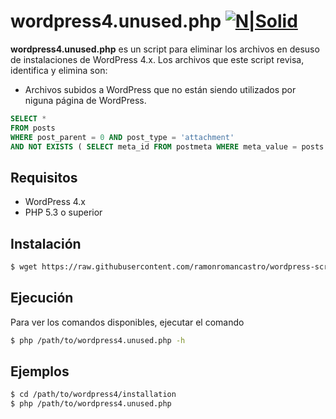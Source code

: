 # wordpress4.unused.php [![N|Solid](http://php.net/images/logos/php-power-white.gif)](http://www.php.net/)
**wordpress4.unused.php** es un script para eliminar los archivos en desuso de instalaciones de WordPress 4.x. Los archivos que este script revisa, identifica y elimina son:
  - Archivos subidos a WordPress que no están siendo utilizados por niguna página de WordPress.
```sql
SELECT *
FROM posts
WHERE post_parent = 0 AND post_type = 'attachment'
AND NOT EXISTS ( SELECT meta_id FROM postmeta WHERE meta_value = posts.ID AND meta_key IN ('_thumbnail_id','_product_image_gallery') )
```
## Requisitos
 - WordPress 4.x
 - PHP 5.3 o superior

## Instalación
```sh
$ wget https://raw.githubusercontent.com/ramonromancastro/wordpress-scripts/master/wordpress4.unused.php
```
## Ejecución
Para ver los comandos disponibles, ejecutar el comando
```sh
$ php /path/to/wordpress4.unused.php -h
```
## Ejemplos
```sh
$ cd /path/to/wordpress4/installation
$ php /path/to/wordpress4.unused.php
```
